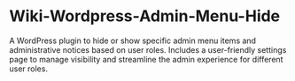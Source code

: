 # Wiki-Wordpress-Admin-Menu-Hide
A WordPress plugin to hide or show specific admin menu items and administrative notices based on user roles. Includes a user-friendly settings page to manage visibility and streamline the admin experience for different user roles.
